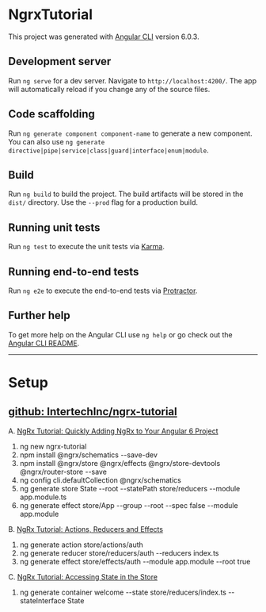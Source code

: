 # NgrxTutorial

This project was generated with [Angular CLI](https://github.com/angular/angular-cli) version 6.0.3.

## Development server

Run `ng serve` for a dev server. Navigate to `http://localhost:4200/`. The app will automatically reload if you change any of the source files.

## Code scaffolding

Run `ng generate component component-name` to generate a new component. You can also use `ng generate directive|pipe|service|class|guard|interface|enum|module`.

## Build

Run `ng build` to build the project. The build artifacts will be stored in the `dist/` directory. Use the `--prod` flag for a production build.

## Running unit tests

Run `ng test` to execute the unit tests via [Karma](https://karma-runner.github.io).

## Running end-to-end tests

Run `ng e2e` to execute the end-to-end tests via [Protractor](http://www.protractortest.org/).

## Further help

To get more help on the Angular CLI use `ng help` or go check out the [Angular CLI README](https://github.com/angular/angular-cli/blob/master/README.md).

---

# Setup

## [github: IntertechInc/ngrx-tutorial](https://github.com/IntertechInc/ngrx-tutorial)

A. [NgRx Tutorial: Quickly Adding NgRx to Your Angular 6 Project](https://www.intertech.com/Blog/ngrx-tutorial-quickly-adding-ngrx-to-your-angular-6-project/)

1. ng new ngrx-tutorial
2. npm install @ngrx/schematics --save-dev
3. npm install @ngrx/store @ngrx/effects @ngrx/store-devtools @ngrx/router-store --save
4. ng config cli.defaultCollection @ngrx/schematics
5. ng generate store State --root --statePath store/reducers --module app.module.ts
6. ng generate effect store/App --group --root --spec false --module app.module

B. [NgRx Tutorial: Actions, Reducers and Effects](https://www.intertech.com/Blog/ngrx-tutorial-actions-reducers-and-effects/)

1. ng generate action store/actions/auth
2. ng generate reducer store/reducers/auth --reducers index.ts
3. ng generate effect store/effects/auth --module app.module --root true

C. [NgRx Tutorial: Accessing State in the Store](https://www.intertech.com/Blog/ngrx-tutorial-accessing-state-in-the-store/)

1. ng generate container welcome --state store/reducers/index.ts --stateInterface State
